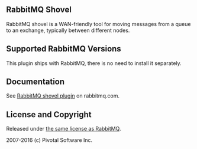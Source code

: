 ## RabbitMQ Shovel

RabbitMQ shovel is a WAN-friendly tool for moving messages from
a queue to an exchange, typically between different nodes.


## Supported RabbitMQ Versions

This plugin ships with RabbitMQ, there is no need to
install it separately.


## Documentation        

See [RabbitMQ shovel plugin](http://www.rabbitmq.com/shovel.html) on rabbitmq.com.


## License and Copyright

Released under [the same license as RabbitMQ](https://www.rabbitmq.com/mpl.html).

2007-2016 (c) Pivotal Software Inc.
